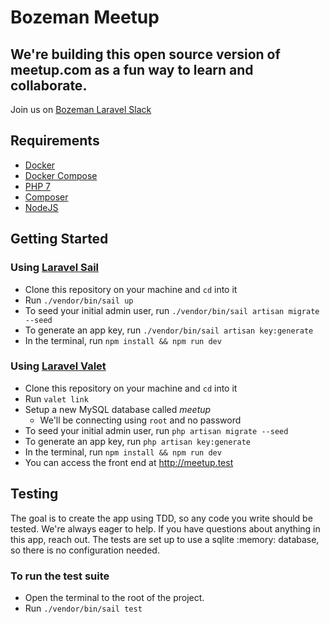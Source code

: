 # Bozeman Meetup

## We're building this open source version of meetup.com as a fun way to learn and collaborate.
Join us on [Bozeman Laravel Slack]

## Requirements
- [Docker](https://www.docker.com/products/docker-desktop)
- [Docker Compose](https://docs.docker.com/compose/install/)
- [PHP 7](https://www.php.net/downloads)
- [Composer](https://getcomposer.org/download/)
- [NodeJS](https://nodejs.org/en/)
## Getting Started
### Using [Laravel Sail](https://laravel.com/docs/8.x/sail#installation)
- Clone this repository on your machine and `cd` into it
- Run `./vendor/bin/sail up`
- To seed your initial admin user, run `./vendor/bin/sail artisan migrate --seed`
- To generate an app key, run `./vendor/bin/sail artisan key:generate`
- In the terminal, run `npm install && npm run dev`

### Using [Laravel Valet](https://laravel.com/docs/8.x/valet#installation)
- Clone this repository on your machine and `cd` into it
- Run `valet link`
- Setup a new MySQL database called *meetup*
    - We'll be connecting using `root` and no password
- To seed your initial admin user, run `php artisan migrate --seed`
- To generate an app key, run `php artisan key:generate`
- In the terminal, run `npm install && npm run dev`
- You can access the front end at http://meetup.test

## Testing
The goal is to create the app using TDD, so any code you write should be tested.
We're always eager to help. If you have questions about anything in this app, reach out.
The tests are set up to use a sqlite :memory: database, so there is no configuration needed.

### To run the test suite
- Open the terminal to the root of the project.
- Run `./vendor/bin/sail test`


[Bozeman Laravel Slack]: https://join.slack.com/t/bozemanlaravel/shared_invite/enQtMjczODQ1Mzg4ODg2LWRjYWFlMzg0YWIzZjAzOTY1YjQyN2RjMmZjNDAxNTNlNmU5MjRiYzVlYWUyOTU5NWY5ODMyNDliNTMyMGU0NWI
